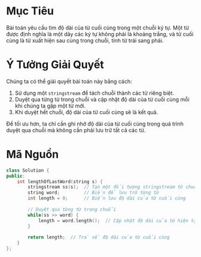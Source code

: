 # Mục Tiêu

Bài toán yêu cầu tìm độ dài của từ cuối cùng trong một chuỗi ký tự. Một từ được định nghĩa là một dãy các ký tự không phải là khoảng trắng, và từ cuối cùng là từ xuất hiện sau cùng trong chuỗi, tính từ trái sang phải.

# Ý Tưởng Giải Quyết

Chúng ta có thể giải quyết bài toán này bằng cách:
1. Sử dụng một `stringstream` để tách chuỗi thành các từ riêng biệt.
2. Duyệt qua từng từ trong chuỗi và cập nhật độ dài của từ cuối cùng mỗi khi chúng ta gặp một từ mới.
3. Khi duyệt hết chuỗi, độ dài của từ cuối cùng sẽ là kết quả.

Để tối ưu hơn, ta chỉ cần ghi nhớ độ dài của từ cuối cùng trong quá trình duyệt qua chuỗi mà không cần phải lưu trữ tất cả các từ.

# Mã Nguồn

```cpp
class Solution {
public:
    int lengthOfLastWord(string s) {
        stringstream ss(s);  // Tạo một đối tượng stringstream từ chuỗi s
        string word;         // Biến để lưu trữ từng từ
        int length = 0;      // Biến lưu độ dài của từ cuối cùng
        
        // Duyệt qua từng từ trong chuỗi
        while(ss >> word) {
            length = word.length();  // Cập nhật độ dài của từ hiện tại
        }
        
        return length;  // Trả về độ dài của từ cuối cùng
    }
};
